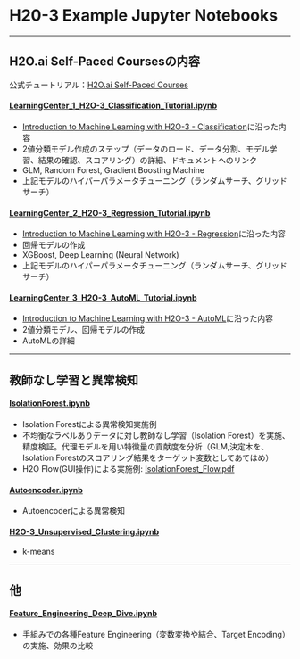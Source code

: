 # H20-3 Example Jupyter Notebooks

***
## H2O.ai Self-Paced Coursesの内容
公式チュートリアル：[H2O.ai Self-Paced Courses](https://h2oai.github.io/tutorials/)  

#### [LearningCenter_1_H2O-3_Classification_Tutorial.ipynb](./LearningCenter_1_H2O-3_Classification_Tutorial.ipynb)
- [Introduction to Machine Learning with H2O-3 - Classification](https://h2oai.github.io/tutorials/introduction-to-machine-learning-with-h2o-3-classification/#0)に沿った内容
- 2値分類モデル作成のステップ（データのロード、データ分割、モデル学習、結果の確認、スコアリング）の詳細、ドキュメントへのリンク
- GLM, Random Forest, Gradient Boosting Machine
- 上記モデルのハイパーパラメータチューニング（ランダムサーチ、グリッドサーチ）

#### [LearningCenter_2_H2O-3_Regression_Tutorial.ipynb](./LearningCenter_2_H2O-3_Regression_Tutorial.ipynb)
- [Introduction to Machine Learning with H2O-3 - Regression](https://h2oai.github.io/tutorials/introduction-to-machine-learning-with-h2o-3-regression/#0)に沿った内容  
- 回帰モデルの作成
- XGBoost, Deep Learning (Neural Network)
- 上記モデルのハイパーパラメータチューニング（ランダムサーチ、グリッドサーチ）

#### [LearningCenter_3_H2O-3_AutoML_Tutorial.ipynb](./LearningCenter_3_H2O-3_AutoML_Tutorial.ipynb)
- [Introduction to Machine Learning with H2O-3 - AutoML](https://h2oai.github.io/tutorials/introduction-to-machine-learning-with-h2o-3-automl/#0)に沿った内容
- 2値分類モデル、回帰モデルの作成
- AutoMLの詳細


***
## 教師なし学習と異常検知

#### [IsolationForest.ipynb](./IsolationForest.ipynb)
- Isolation Forestによる異常検知実施例
- 不均衡なラベルありデータに対し教師なし学習（Isolation Forest）を実施、精度検証。代理モデルを用い特徴量の貢献度を分析（GLM,決定木を、Isolation Forestのスコアリング結果をターゲット変数としてあてはめ）
- H2O Flow(GUI操作)による実施例: [IsolationForest_Flow.pdf](./IsolationForest_Flow.pdf)

#### [Autoencoder.ipynb](./Autoencoder.ipynb)
- Autoencoderによる異常検知

#### [H2O-3_Unsupervised_Clustering.ipynb](./H2O-3_Unsupervised_Clustering.ipynb)
- k-means


***
## 他

#### [Feature_Engineering_Deep_Dive.ipynb](./Feature_Engineering_Deep_Dive.ipynb)
- 手組みでの各種Feature Engineering（変数変換や結合、Target Encoding）の実施、効果の比較


